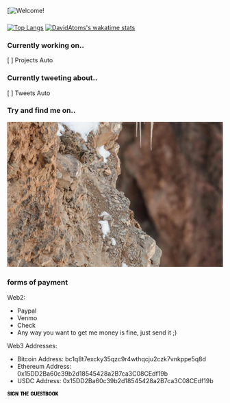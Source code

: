 [![Welcome!](Resources/github-profile-readme-header.png)

### 
[![Top Langs](https://github-readme-stats.vercel.app/api/top-langs/?username=davidatoms&langs_count=8)](https://github.com/davidatoms/github-readme-stats)
[![DavidAtoms's wakatime stats](https://github-readme-stats.vercel.app/api/wakatime?username=davidatoms)](https://github.com/davidatoms/github-readme-stats)

### Currently working on..
[ ] Projects Auto

### Currently tweeting about..
[ ] Tweets Auto

### Try and find me on..


![Snow Leopard](snowleopard.PNG)


### forms of payment
Web2:
- Paypal
- Venmo
- Check
- Any way you want to get me money is fine, just send it ;)

Web3 Addresses:
- Bitcoin Address: bc1q8t7excky35qzc9r4wthqcju2czk7vnkppe5q8d
- Ethereum Address: 0x15DD2Ba60c39b2d18545428a2B7ca3C08CEdf19b
- USDC Address: 0x15DD2Ba60c39b2d18545428a2B7ca3C08CEdf19b


![Sign the Guest Book, Please](1x/sign-the-guestbook.png)

